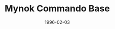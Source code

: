 ---
mission_id: mynokbse
slug: "mynok-commando-base"
editorsChoice:
title: "Mynok Commando Base"
authors: 
    - "Douglas E. Haynes"
date: 1996-02-03
filename: "mynokbse.zip"
description: "Retrieve the Spectra System Map plans."
cover:
levelReplaced:	SECBASE
difficulty: no
bm:	no
fme: no
wax: yes
three_do: no
voc: no
gmd: no
vue: no
lfd: no
base: "New level from scratch" 
editors: "DFUSE"

---
